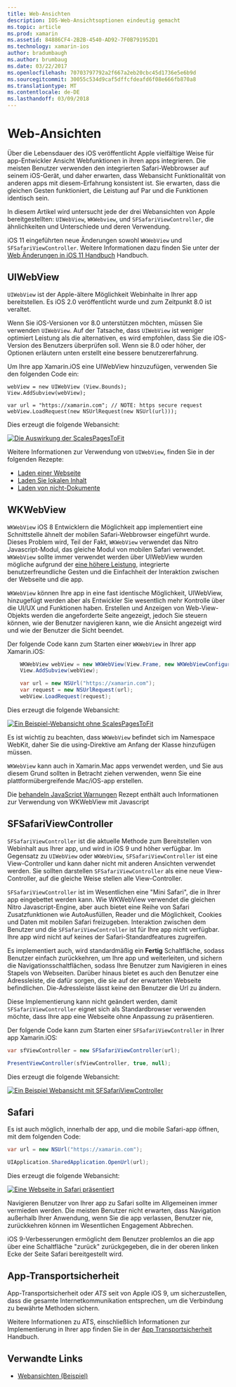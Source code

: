 ```yaml
---
title: Web-Ansichten
description: IOS-Web-Ansichtsoptionen eindeutig gemacht
ms.topic: article
ms.prod: xamarin
ms.assetid: 84886CF4-2B2B-4540-AD92-7F0B791952D1
ms.technology: xamarin-ios
author: bradumbaugh
ms.author: brumbaug
ms.date: 03/22/2017
ms.openlocfilehash: 70703797792a2f667a2eb20cbc45d1736e5e6b9d
ms.sourcegitcommit: 30055c534d9caf5dffcfdeafd6f08e666fb870a8
ms.translationtype: MT
ms.contentlocale: de-DE
ms.lasthandoff: 03/09/2018
---
```

# <a name="web-views"></a>Web-Ansichten

Über die Lebensdauer des iOS veröffentlicht Apple vielfältige Weise für app-Entwickler Ansicht Webfunktionen in ihren apps integrieren. Die meisten Benutzer verwenden den integrierten Safari-Webbrowser auf seinem iOS-Gerät, und daher erwarten, dass Webansicht Funktionalität von anderen apps mit diesem-Erfahrung konsistent ist. Sie erwarten, dass die gleichen Gesten funktioniert, die Leistung auf Par und die Funktionen identisch sein.

In diesem Artikel wird untersucht jede der drei Webansichten von Apple bereitgestellten: `UIWebView`, `WKWebview`, und `SFSafariViewController`, die ähnlichkeiten und Unterschiede und deren Verwendung. 

iOS 11 eingeführten neue Änderungen sowohl `WKWebView` und `SFSafariViewController`. Weitere Informationen dazu finden Sie unter der [Web Änderungen in iOS 11 Handbuch](~/ios/platform/introduction-to-ios11/web.md) Handbuch.

## <a name="uiwebview"></a>UIWebView

`UIWebView` ist der Apple-ältere Möglichkeit Webinhalte in Ihrer app bereitstellen. Es iOS 2.0 veröffentlicht wurde und zum Zeitpunkt 8.0 ist veraltet.

Wenn Sie iOS-Versionen vor 8.0 unterstützen möchten, müssen Sie verwenden `UIWebView`. Auf der Tatsache, dass `UIWebView` ist weniger optimiert Leistung als die alternativen, es wird empfohlen, dass Sie die iOS-Version des Benutzers überprüfen soll. Wenn sie 8.0 oder höher, der Optionen erläutern unten erstellt eine bessere benutzererfahrung.
 
Um Ihre app Xamarin.iOS eine UIWebView hinzuzufügen, verwenden Sie den folgenden Code ein:
 
```
webView = new UIWebView (View.Bounds);
View.AddSubview(webView);

var url = "https://xamarin.com"; // NOTE: https secure request
webView.LoadRequest(new NSUrlRequest(new NSUrl(url)));
```

Dies erzeugt die folgende Webansicht:

[![](uiwebview-images/webview.png "Die Auswirkung der ScalesPagesToFit")](uiwebview-images/webview.png#lightbox)

Weitere Informationen zur Verwendung von `UIWebView`, finden Sie in der folgenden Rezepte:


- [Laden einer Webseite](https://developer.xamarin.com/recipes/ios/content_controls/web_view/load_a_web_page/)
- [Laden Sie lokalen Inhalt](https://developer.xamarin.com/recipes/ios/content_controls/web_view/load_local_content/)
- [Laden von nicht-Dokumente](https://developer.xamarin.com/recipes/ios/content_controls/web_view/load_non-web_documents/)

## <a name="wkwebview"></a>WKWebView

`WKWebView` iOS 8 Entwicklern die Möglichkeit app implementiert eine Schnittstelle ähnelt der mobilen Safari-Webbrowser eingeführt wurde. Dieses Problem wird, Teil der Fakt, `WKWebView` verwendet das Nitro Javascript-Modul, das gleiche Modul von mobilen Safari verwendet. `WKWebView` sollte immer verwendet werden über UIWebView wurden mögliche aufgrund der [eine höhere Leistung](http://blog.initlabs.com/post/100113463211/wkwebview-vs-uiwebview), integrierte benutzerfreundliche Gesten und die Einfachheit der Interaktion zwischen der Webseite und die app.
  
`WKWebView` können Ihre app in eine fast identische Möglichkeit, UIWebView, hinzugefügt werden aber als Entwickler Sie wesentlich mehr Kontrolle über die UI/UX und Funktionen haben. Erstellen und Anzeigen von Web-View-Objekts werden die angeforderte Seite angezeigt, jedoch Sie steuern können, wie der Benutzer navigieren kann, wie die Ansicht angezeigt wird und wie der Benutzer die Sicht beendet.  

Der folgende Code kann zum Starten einer `WKWebView` in Ihrer app Xamarin.iOS:

```csharp
    WKWebView webView = new WKWebView(View.Frame, new WKWebViewConfiguration());
    View.AddSubview(webView);

    var url = new NSUrl("https://xamarin.com");
    var request = new NSUrlRequest(url);
    webView.LoadRequest(request);
```

Dies erzeugt die folgende Webansicht:

[![](uiwebview-images/wkwebview.png "Ein Beispiel-Webansicht ohne ScalesPagesToFit")](uiwebview-images/wkwebview.png#lightbox)

Es ist wichtig zu beachten, dass `WKWebView` befindet sich im Namespace WebKit, daher Sie die using-Direktive am Anfang der Klasse hinzufügen müssen.

`WKWebView` kann auch in Xamarin.Mac apps verwendet werden, und Sie aus diesem Grund sollten in Betracht ziehen verwenden, wenn Sie eine plattformübergreifende Mac/iOS-app erstellen.

Die [behandeln JavaScript Warnungen](https://developer.xamarin.com/recipes/ios/content_controls/web_view/handle_javascript_alerts/) Rezept enthält auch Informationen zur Verwendung von WKWebView mit Javascript

<a name="safariviewcontroller" />

## <a name="sfsafariviewcontroller"></a>SFSafariViewController
 
 `SFSafariViewController` ist die aktuelle Methode zum Bereitstellen von Webinhalt aus Ihrer app, und wird in iOS 9 und höher verfügbar. Im Gegensatz zu `UIWebView` oder `WKWebView`, `SFSafariViewController` ist eine View-Controller und kann daher nicht mit anderen Ansichten verwendet werden. Sie sollten darstellen `SFSafariViewController` als eine neue View-Controller, auf die gleiche Weise stellen alle View-Controller.
 
 `SFSafariViewController` ist im Wesentlichen eine "Mini Safari", die in Ihrer app eingebettet werden kann. Wie WKWebView verwendet die gleichen Nitro Javascript-Engine, aber auch bietet eine Reihe von Safari Zusatzfunktionen wie AutoAusfüllen, Reader und die Möglichkeit, Cookies und Daten mit mobilen Safari freizugeben. Interaktion zwischen dem Benutzer und die `SFSafariViewController` ist für Ihre app nicht verfügbar. Ihre app wird nicht auf keines der Safari-Standardfeatures zugreifen.
 
Es implementiert auch, wird standardmäßig ein **Fertig** Schaltfläche, sodass Benutzer einfach zurückkehren, um Ihre app und weiterleiten, und sichern die Navigationsschaltflächen, sodass Ihre Benutzer zum Navigieren in eines Stapels von Webseiten. Darüber hinaus bietet es auch den Benutzer eine Adressleiste, die dafür sorgen, die sie auf der erwarteten Webseite befindlichen. Die-Adressleiste lässt keine den Benutzer die Url zu ändern. 

Diese Implementierung kann nicht geändert werden, damit `SFSafariViewController` eignet sich als Standardbrowser verwenden möchte, dass Ihre app eine Webseite ohne Anpassung zu präsentieren.

Der folgende Code kann zum Starten einer `SFSafariViewController` in Ihrer app Xamarin.iOS:

```csharp
var sfViewController = new SFSafariViewController(url);

PresentViewController(sfViewController, true, null);
```

Dies erzeugt die folgende Webansicht:

[![](uiwebview-images/sfsafariviewcontroller.png "Ein Beispiel Webansicht mit SFSafariViewController")](uiwebview-images/sfsafariviewcontroller.png#lightbox)

## <a name="safari"></a>Safari

Es ist auch möglich, innerhalb der app, und die mobile Safari-app öffnen, mit dem folgenden Code:

```csharp
var url = new NSUrl("https://xamarin.com");

UIApplication.SharedApplication.OpenUrl(url);

```

Dies erzeugt die folgende Webansicht:

[![](uiwebview-images/safari.png "Eine Webseite in Safari präsentiert")](uiwebview-images/safari.png#lightbox)

Navigieren Benutzer von Ihrer app zu Safari sollte im Allgemeinen immer vermieden werden. Die meisten Benutzer nicht erwarten, dass Navigation außerhalb Ihrer Anwendung, wenn Sie die app verlassen, Benutzer nie, zurückkehren können im Wesentlichen Engagement Abbrechen.

iOS 9-Verbesserungen ermöglicht dem Benutzer problemlos an die app über eine Schaltfläche "zurück" zurückgegeben, die in der oberen linken Ecke der Seite Safari bereitgestellt wird.

## <a name="app-transport-security"></a>App-Transportsicherheit

App-Transportsicherheit oder *ATS* seit von Apple iOS 9, um sicherzustellen, dass die gesamte Internetkommunikation entsprechen, um die Verbindung zu bewährte Methoden sichern.

Weitere Informationen zu ATS, einschließlich Informationen zur Implementierung in Ihrer app finden Sie in der [App Transportsicherheit](~/ios/app-fundamentals/ats.md) Handbuch.

## <a name="related-links"></a>Verwandte Links

- [Webansichten (Beispiel)](https://developer.xamarin.com/samples/monotouch/WebView/)
